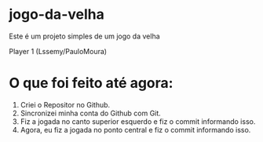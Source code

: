 # jogo-da-velha

Este é um projeto simples de um jogo da velha

Player 1 (Lssemy/PauloMoura)
# O que foi feito até agora:


1. Criei o Repositor no Github.
2. Sincronizei minha conta do Github com Git.
3. Fiz a jogada no canto superior esquerdo e fiz o commit informando isso.
4. Agora, eu fiz a jogada no ponto central e fiz o commit informando isso.
